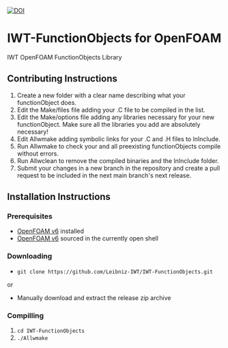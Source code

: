 [![DOI](https://zenodo.org/badge/590906854.svg)](https://zenodo.org/badge/latestdoi/590906854)

# IWT-FunctionObjects for OpenFOAM
IWT OpenFOAM FunctionObjects Library

## Contributing Instructions
1. Create a new folder with a clear name describing what your functionObject does.
2. Edit the Make/files file adding your .C file to be compiled in the list.
3. Edit the Make/options file adding any libraries necessary for your new functionObject. Make sure all the libraries you add are absolutely necessary!
4. Edit Allwmake adding symbolic links for your .C and .H files to lnInclude.
5. Run Allwmake to check your and all preexisting functionObjects compile without errors.
6. Run Allwclean to remove the compiled binaries and the lnInclude folder.
7. Submit your changes in a new branch in the repository and create a pull request to be included in the next main branch's next release.

## Installation Instructions
### Prerequisites
- [OpenFOAM v6](https://openfoam.org/download/source/ "OpenFOAM v6") installed
- [OpenFOAM v6](https://openfoam.org/download/source/ "OpenFOAM v6") sourced in the currently open shell

### Downloading
- `git clone https://github.com/Leibniz-IWT/IWT-FunctionObjects.git`

or
- Manually download and extract the release zip archive

### Compilling
1. `cd IWT-FunctionObjects`
2. `./Allwmake`
